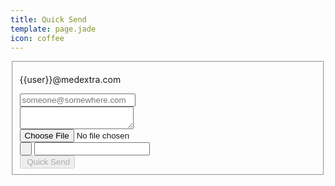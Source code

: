```yaml
---
title: Quick Send
template: page.jade
icon: coffee
---
```




<form class="ink-form" ng-controller="quick-send">
    <fieldset>
        <div class="control-group">
            <div class="control-group large-80 push-center">
            <span class="control large-35">
                <p>{{user}}@medextra.com</p>
            </span>
            <span class="large-10 push-center">
            <span class="icon-long-arrow-right"></span>
            </span>
            <span class="control large-35 push-right">
              <input id="message-recipient" type="email" placeholder="someone@somewhere.com" ng-model="message.recipient" >
            </span>
            </div>
            <div class="control large-80 push-center vertical-space">
              <textarea id="message-text" ng-model="message.text" required></textarea>
            </div>
            <div class="control-group large-80 push-center">
              <div class="control-group large-40 push-left">
                <div class="control">
                    <input id="file-data" type="file" accept="*" ng-model="file.data" required/>
                </div>
                <div class="control prepend-button">
                  <button class="ink-button" ng-click='pwgen()'><i class="icon-gear"></i>&nbsp;<i class="icon-key"></i></button>
                  <span><input id="file-password" type="text" ng-model="file.password" required></span>
                </div>
              </div>
              <div class="control large-40 push-right vertical-space">
                <button id="send" class="ink-button green push-right" ng-click="send()" ng-disabled="premature" disabled><i class="icon-coffee"></i>&nbsp;Quick Send</button>
              </div>
            </div>
        </div>
    </fieldset>
</form>
